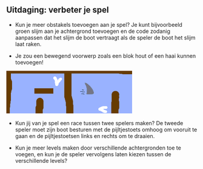 ## Uitdaging: verbeter je spel

- Kun je meer obstakels toevoegen aan je spel? Je kunt bijvoorbeeld groen slijm aan je achtergrond toevoegen en de code zodanig aanpassen dat het slijm de boot vertraagt als de speler de boot het slijm laat raken.

- Je zou een bewegend voorwerp zoals een blok hout of een haai kunnen toevoegen!

![screenshot](images/boat-obstacles.png)

- Kun jij van je spel een race tussen twee spelers maken? De tweede speler moet zijn boot besturen met de pijltjestoets omhoog om vooruit te gaan en de pijltjestoetsen links en rechts om te draaien.

- Kun je meer levels maken door verschillende achtergronden toe te voegen, en kun je de speler vervolgens laten kiezen tussen de verschillende levels?